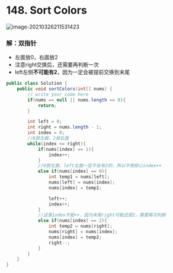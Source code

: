 # 148. Sort Colors

![image-20210326211531423](https://raw.githubusercontent.com/TWDH/Leetcode-From-Zero/pictures/img/image-20210326211531423.png)

### 解：双指针

* 左面放0，右面放2
* 注意right交换后，还需要再判断一次
* left左侧**不可能有2**，因为一定会被提前交换到末尾

```java
public class Solution {
    public void sortColors(int[] nums) {
        // write your code here
        if(nums == null || nums.length == 0){
            return;
        }

        int left = 0;
        int right = nums.length - 1;
        int index = 0;
        //0放左面，2放右面
        while(index <= right){
            if(nums[index] == 1){
                index++;
            }
            //0放左面，left左面一定不会有2的，所以不用担心index++
            else if(nums[index] == 0){
                int temp1 = nums[left];
                nums[left] = nums[index];
                nums[index] = temp1;

                left++;
                index++;
            }
            //这里index不能++，因为末尾right可能还是2，需要再次判断
            else if(nums[index] == 2){
                int temp2 = nums[right];
                nums[right] = nums[index];
                nums[index] = temp2;
                right--;
            }
        }
    }
}
```

